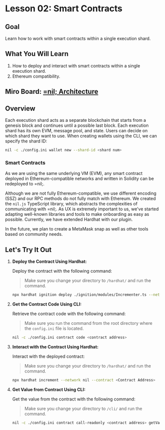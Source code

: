 # Lesson 02: Smart Contracts

## Goal

Learn how to work with smart contracts within a single execution shard.

## What You Will Learn

1. How to deploy and interact with smart contracts within a single execution shard.
2. Ethereum compatibility.

## Miro Board: [=nil; Architecture](https://miro.com/app/board/uXjVK2tT-H8=/?share_link_id=223437132735)

## Overview

Each execution shard acts as a separate blockchain that starts from a genesis block and continues until a possible last block. Each execution shard has its own EVM, message pool, and state. Users can decide on which shard they want to use. When creating wallets using the CLI, we can specify the shard ID:
```bash
nil -c ./config.ini wallet new --shard-id <shard num>
```

### Smart Contracts

As we are using the same underlying VM (EVM), any smart contract deployed in Ethereum-compatible networks and written in Solidity can be redeployed to =nil;.

Although we are not fully Ethereum-compatible, we use different encoding (SSZ) and our RPC methods do not fully match with Ethereum. We created the `nil.js` TypeScript library, which abstracts the complexities of communicating with =nil;. As UX is extremely important to us, we've started adapting well-known libraries and tools to make onboarding as easy as possible. Currently, we have extended Hardhat with our plugin.

In the future, we plan to create a MetaMask snap as well as other tools based on community needs.

## Let's Try It Out

1. **Deploy the Contract Using Hardhat:**

   Deploy the contract with the following command:
   > Make sure you change your directory to `/hardhat/` and run the command.
   
   ```bash
   npx hardhat ignition deploy ./ignition/modules/Incrementer.ts --network nil
   ```

2. **Get the Contract Code Using CLI:**

   Retrieve the contract code with the following command:
   > Make sure you run the command from the root directory where the `config.ini` file is located.

   ```bash
   nil -c ./config.ini contract code <contract address>
   ```

3. **Interact with the Contract Using Hardhat:**

   Interact with the deployed contract:
   > Make sure you change your directory to `/hardhat/` and run the command.
   
   ```bash
   npx hardhat increment --network nil --contract <Contract Address>
   ```

4. **Get Value from Contract Using CLI:**

   Get the value from the contract with the following command:
   > Make sure you change your directory to `/cli/` and run the command.
   
   ```bash
   nil -c ./config.ini contract call-readonly <contract address> getValue --abi ./artifacts/Incrementer.abi
   ```
